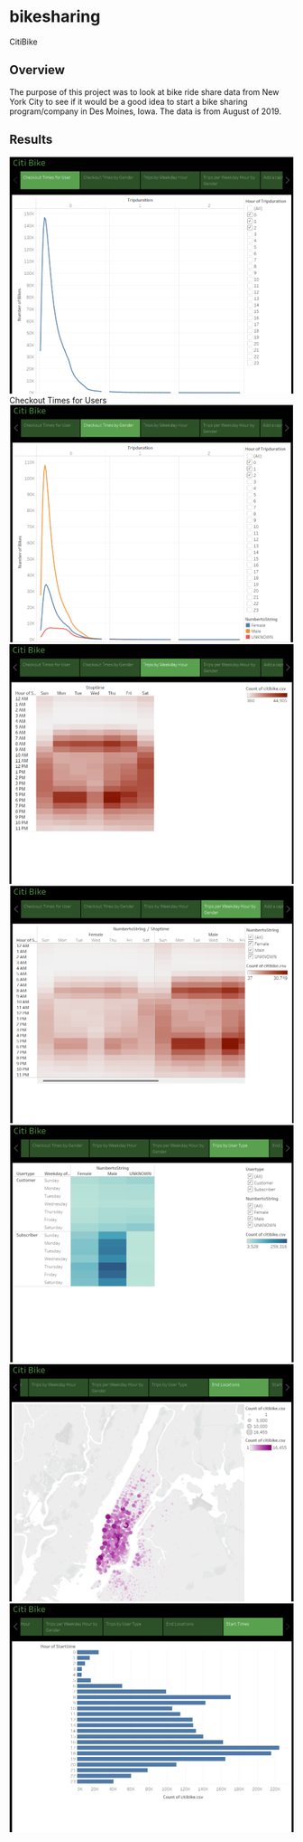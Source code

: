 # bikesharing
CitiBike
## Overview
The purpose of this project was to look at bike ride share data from New York City to see if it would be a good idea
to start a bike sharing program/company in Des Moines, Iowa. The data is from August of 2019. 

## Results

![Checkout Times for User](https://github.com/zimmer3-iii/bikesharing/blob/main/Images/Checkout%20Times.png?raw=true)
	Checkout Times for Users
![Checkout Times by Gender](https://github.com/zimmer3-iii/bikesharing/blob/main/Images/Checkout%20by%20Gender.png?raw=true)
![Trips by Weekday Hour](https://github.com/zimmer3-iii/bikesharing/blob/main/Images/Trips%20by%20Weekday.png?raw=true)
![Trips by Weekday Hour by Gender](https://github.com/zimmer3-iii/bikesharing/blob/main/Images/Trips%20by%20Weekday%20by%20Gender.png?raw=true)
![Trips by User Type](https://github.com/zimmer3-iii/bikesharing/blob/main/Images/Trips%20by%20User.png?raw=true)
![End Locations](https://github.com/zimmer3-iii/bikesharing/blob/main/Images/End%20Locations.png?raw=true)
![Start Times](https://github.com/zimmer3-iii/bikesharing/blob/main/Images/Start%20Times.png?raw=true)
